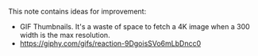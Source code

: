 This note contains ideas for improvement:

- GIF Thumbnails. It's a waste of space to fetch a 4K image when a 300 width is
  the max resolution.
- https://giphy.com/gifs/reaction-9DgoisSVo6mLbDncc0
